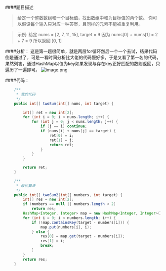 ####题目描述
>给定一个整数数组和一个目标值，找出数组中和为目标值的两个数。
你可以假设每个输入只对应一种答案，且同样的元素不能被重复利用。

>示例:
给定 nums = [2, 7, 11, 15], target = 9
因为 nums[0] + nums[1] = 2 + 7 = 9
所以返回 [0, 1]

####分析：
这是第一题很简单，就是两层for循环然后一个一个去试，结果代码倒是通过了，可是一看时间分析比大佬的代码慢好多，于是又看了第一名的代码，果然列害，通过HashMap以值为key如果发现与存在key正好匹配的数则返回，只遍历了一遍即可。
![image.png](https://upload-images.jianshu.io/upload_images/12637001-afb77ebd9864a649.png?imageMogr2/auto-orient/strip%7CimageView2/2/w/1240)

####代码：

```java
    /**
     * 我的代码
     */
    public int[] twoSum(int[] nums, int target) {

        int[] ret = new int[2];
        for (int i = 0; i < nums.length; i++) {
            for (int j = 0; j < nums.length; j++) {
                if (j == i) continue;
                if (nums[i] + nums[j] == target) {
                    ret[0] = i;
                    ret[1] = j;
                    return ret;
                }
            }
        }

        return ret;
    }

    /**
     * 最优算法
     */
    public int[] twoSum2(int[] numbers, int target) {
        int[] res = new int[2];
        if (numbers == null || numbers.length < 2)
            return res;
        HashMap<Integer, Integer> map = new HashMap<Integer, Integer>();
        for (int i = 0; i < numbers.length; i++) {
            if (!map.containsKey(target - numbers[i])) {
                map.put(numbers[i], i);
            } else {
                res[0] = map.get(target - numbers[i]);
                res[1] = i;
                break;
            }
        }
        return res;
    }
```
